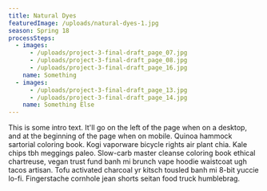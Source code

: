 ```yaml
---
title: Natural Dyes
featuredImage: /uploads/natural-dyes-1.jpg
season: Spring 18
processSteps:
  - images:
      - /uploads/project-3-final-draft_page_07.jpg
      - /uploads/project-3-final-draft_page_08.jpg
      - /uploads/project-3-final-draft_page_16.jpg
    name: Something
  - images:
      - /uploads/project-3-final-draft_page_13.jpg
      - /uploads/project-3-final-draft_page_14.jpg
    name: Something Else
---
```

This is some intro text. It'll go on the left of the page when on a desktop, and at the beginning of the page when on mobile. Quinoa hammock sartorial coloring book. Kogi vaporware bicycle rights air plant chia. Kale chips tbh meggings paleo. Slow-carb master cleanse coloring book ethical chartreuse, vegan trust fund banh mi brunch vape hoodie waistcoat ugh tacos artisan. Tofu activated charcoal yr kitsch tousled banh mi 8-bit yuccie lo-fi. Fingerstache cornhole jean shorts seitan food truck humblebrag.
